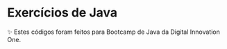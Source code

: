 # Exercícios de Java

✨ Estes códigos foram feitos para Bootcamp de Java da Digital Innovation One.  
